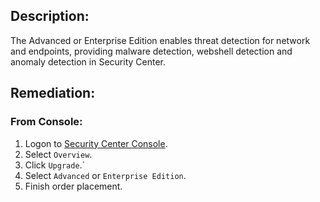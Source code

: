 ## Description:

The Advanced or Enterprise Edition enables threat detection for network and endpoints, providing malware detection, webshell detection and anomaly detection in Security Center.

## Remediation:

### From Console:

1. Logon to [Security Center Console](https://yundun.console.aliyun.com/).
2. Select `Overview`.
3. Click `Upgrade`.`
4. Select `Advanced` or `Enterprise Edition`.
5. Finish order placement.